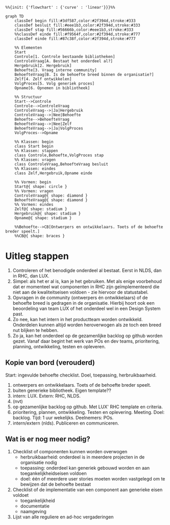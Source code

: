 ```mermaid
%%{init: {'flowchart' : {'curve' : 'linear'}}}%%

graph TD
    classDef begin fill:#3df587,color:#2f394d,stroke:#333
    classDef besluit fill:#eee1b3,color:#2f394d,stroke:#333
    classDef stap fill:#56666b,color:#eee1b3,stroke:#333
    %%classDef einde fill:#f9564f,color:#2f394d,stroke:#777
    classDef einde fill:#87c38f,color:#2f394d,stroke:#777

    %% Elementen
    Start
    Controle[1. Controle bestaande bibliotheken]
    ControleVraag[A. Bestaat het onderdeel al?]
    Hergebruik[2. Hergebruik]
    Behoefte[3. Vraag interne community]
    BehoefteVraag[B. Is de behoefte breed binnen de organisatie?]
    Zelf[4. Zelf ontwikkelen]
    VolgProces[5. Volg generiek proces]
    Opname[6. Opnemen in bibliotheek]

    %% Structuur
    Start-->Controle
    Controle-->ControleVraag
    ControleVraag-->|Ja|Hergebruik
    ControleVraag-->|Nee|Behoefte
    Behoefte-->BehoefteVraag
    BehoefteVraag-->|Nee|Zelf
    BehoefteVraag-->|Ja|VolgProces
    VolgProces-->Opname

    %% Klassen: begin
    class Start begin
    %% Klassen: stappen
    class Controle,Behoefte,VolgProces stap
    %% Klassen: vragen
    class ControleVraag,BehoefteVraag besluit
    %% Klassen: eindes
    class Zelf,Hergebruik,Opname einde

    %% Vormen: begin
    Start@{ shape: circle }
    %% Vormen: vragen
    ControleVraag@{ shape: diamond }
    BehoefteVraag@{ shape: diamond }
    %% Vormen: eindes
    Zelf@{ shape: stadium }
    Hergebruik@{ shape: stadium }
    Opname@{ shape: stadium }

    %%Behoefte-->CB[Ontwerpers en ontwikkelaars. Toets of de behoefte breder speelt.]
    %%CB@{ shape: braces }
```

# Uitleg stappen

1. Controleren of het benodigde onderdeel al bestaat. Eerst in NLDS, dan in RHC, dan LUX.
2. Simpel: als het er al is, kan je het gebruiken. Met als enige voorbehoud dat er momenteel wat componenten in RHC zijn geïmplementeerd die niet aan de kwaliteitseisen voldoen - zie hiervoor de statustabel.
3. Opvragen in de community (ontwerpers én ontwikkelaars) of de behoefte breed is gedragen in de organisatie. Hierbij hoort ook een beoordeling van team LUX of het onderdeel wel in een Design System past.
4. Zo nee, kan het intern in het productteam worden ontwikkeld. Onderdelen kunnen altijd worden heroverwogen als ze toch een breed nut blijken te hebben.
5. Zo ja, kan het onderdeel op de gezamenlijke backlog op github worden gezet. Vanaf daar begint het werk van POs en dev teams, prioritering, planning, ontwikkeling, testen en opleveren.

## Kopie van bord (verouderd)

Start: ingevulde behoefte checklist. Doel, toepassing, herbruikbaarheid.

1. ontwerpers en ontwikkelaars. Toets of de behoefte breder speelt.
2. buiten generieke bibliotheek. Eigen template??
3. intern: LUX. Extern: RHC, NLDS.
4. (nvt)
5. op gezamenlijke backlog op github. Met LUX' RHC template en criteria.
6. prioritering, plannen, ontwikkeling. Testen en oplevering.
   Meeting. Doel: backlog. Tijd: 1 uur wekelijks. Deelnemers: POs.
7. intern/extern (nlds). Publiceren en communiceren.

## Wat is er nog meer nodig?

1. Checklist of componenten kunnen worden overwogen
   - herbruikbaarheid: onderdeel is in meerdere projecten in de organisatie nodig
   - toepassing: onderdeel kan generiek gebouwd worden en aan toegankelijkheidseisen voldoen
   - doel: één of meerdere user stories moeten worden vastgelegd om te bewijzen dat de behoefte bestaat
2. Checklist of de implementatie van een component aan generieke eisen voldoet
   - toegankelijkheid
   - documentatie
   - naamgeving
3. Lijst van alle reguliere en ad-hoc vergaderingen
